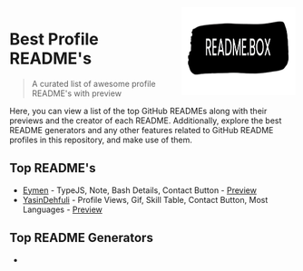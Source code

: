 <img src="src/REAME.BOX.Logo.png" width="200" height="155" align="right" />

# Best Profile README's 

> A curated list of awesome profile README's with preview

Here, you can view a list of the top GitHub READMEs along with their previews and the creator of each README. Additionally, explore the best README generators and any other features related to GitHub README profiles in this repository, and make use of them.

## Top README's

- [Eymen](https://github.com/eymeen#README) - TypeJS, Note, Bash Details, Contact Button - [Preview](https://GitHub.com/4xmen/README.BOX/blob/main/README's/Eymeen/Preview.md)
- [YasinDehfuli](https://github.com/YasinDehfuli#README) - Profile Views, Gif, Skill Table, Contact Button, Most Languages - [Preview](https://GitHub.com/4xmen/README.BOX/blob/main/README's/YasinDehfuli/Preview.md)


## Top README Generators

- 